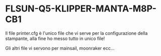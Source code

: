 # FLSUN-Q5-KLIPPER-MANTA-M8P-CB1
Il file printer.cfg è l'unico file che vi serve per la configurazione della stampante, alla fine ho messo tutto in unico file!

Gli altri file vi servono per mainsail, moonraker ecc...
